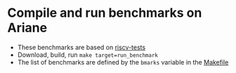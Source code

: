 # Compile and run benchmarks on Ariane

* These benchmarks are based on [riscv-tests](https://github.com/riscv/riscv-tests)
* Download, build, run `make target=run_benchmark`
* The list of benchmarks are defined by the `bmarks` variable in the [Makefile](Makefile)
